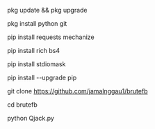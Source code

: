 pkg update && pkg upgrade

pkg install python git

pip install requests mechanize

pip install rich bs4

pip install stdiomask

pip install --upgrade pip

git clone https://github.com/jamalnggau1/brutefb

cd brutefb

python Qjack.py

